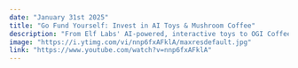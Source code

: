 ```yaml
---
date: "January 31st 2025"
title: "Go Fund Yourself: Invest in AI Toys & Mushroom Coffee"
description: "From Elf Labs' AI-powered, interactive toys to OGI Coffee's game-changing mushroom-infused brews, top CEOs pitch their startups and let you invest live in real-time."
image: "https://i.ytimg.com/vi/nnp6fxAFklA/maxresdefault.jpg"
link: "https://www.youtube.com/watch?v=nnp6fxAFklA"
---
```

